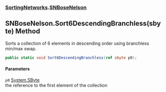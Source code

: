 ### [SortingNetworks](SortingNetworks.md 'SortingNetworks').[SNBoseNelson](SortingNetworks_SNBoseNelson.md 'SortingNetworks.SNBoseNelson')
## SNBoseNelson.Sort6DescendingBranchless(sbyte) Method
Sorts a collection of 6 elements in descending order using branchless min/max swap.  
```csharp
public static void Sort6DescendingBranchless(ref sbyte p0);
```
#### Parameters
<a name='SortingNetworks_SNBoseNelson_Sort6DescendingBranchless(sbyte)_p0'></a>
`p0` [System.SByte](https://docs.microsoft.com/en-us/dotnet/api/System.SByte 'System.SByte')  
the reference to the first element of the collection
  
